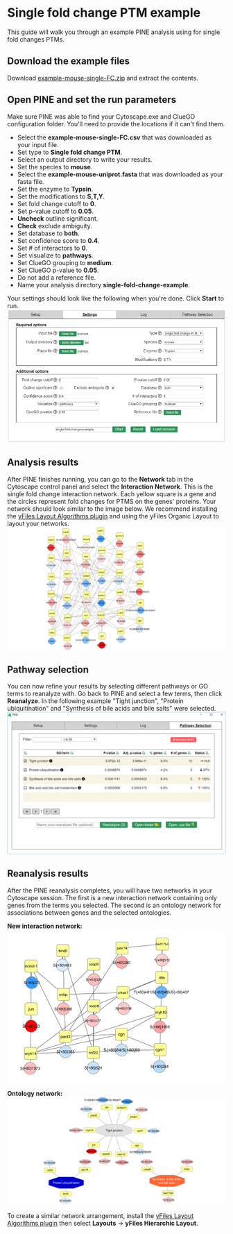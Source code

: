 # Single fold change PTM example
This guide will walk you through an example PINE analysis using for single fold changes PTMs.

## Download the example files
Download [example-mouse-single-FC.zip](https://raw.githubusercontent.com/csmc-vaneykjlab/pine/master/examples/single%20fold%20change%20PTM/files/example-mouse-single-FC.zip) and extract the contents.

## Open PINE and set the run parameters
Make sure PINE was able to find your Cytoscape.exe and ClueGO configuration folder.  You'll need to provide the locations if it can't find them.
- Select the **example-mouse-single-FC.csv** that was downloaded as your input file.
- Set type to **Single fold change PTM**.
- Select an output directory to write your results.
- Set the species to **mouse**.
- Select the **example-mouse-uniprot.fasta** that was downloaded as your fasta file.
- Set the enzyme to **Typsin**.
- Set the modifications to **S,T,Y**.
- Set fold change cutoff to **0**.
- Set p-value cutoff to **0.05**.
- **Uncheck** outline significant.
- **Check** exclude ambiguity.
- Set database to **both**.
- Set confidence score to **0.4**.
- Set # of interactors to **0**.
- Set visualize to **pathways**.
- Set ClueGO grouping to **medium**.
- Set ClueGO p-value to **0.05**.
- Do not add a reference file.
- Name your analysis directory **single-fold-change-example**.

Your settings should look like the following when you're done.  Click **Start** to run.
![settings](images/settings.png)

## Analysis results
After PINE finishes running, you can go to the **Network** tab in the Cytoscape control panel and select the **Interaction Network**.  This is the single fold change interaction network.  Each yellow square is a gene and the circles represent fold changes for PTMS on the genes' proteins.  Your network should look similar to the image below.  We recommend installing the [yFiles Layout Algorithms plugin](http://apps.cytoscape.org/apps/yfileslayoutalgorithms) and using the yFiles Organic Layout to layout your networks.
![results 1](images/InteractionNetwork.png)

## Pathway selection
You can now refine your results by selecting different pathways or GO terms to reanalyze with.  Go back to PINE and select a few terms, then click **Reanalyze**.  In the following example "Tight junction", "Protein ubiquitination" and "Synthesis of bile acids and bile salts"  were selected.
![pathway selection](images/pathway-selection.png)

## Reanalysis results
After the PINE reanalysis completes, you will have two networks in your Cytoscape session.  The first is a new interaction network containing only genes from the terms you selected.  The second is an ontology network for associations between genes and the selected ontologies.

**New interaction network:**  
![results 2](images/ReanalysisInteractionNetwork.png)

**Ontology network:**
![results 3](images/OntologyNetwork.png)

To create a similar network arrangement, install the [yFiles Layout Algorithms plugin](http://apps.cytoscape.org/apps/yfileslayoutalgorithms) then select **Layouts** -> **yFiles Hierarchic Layout**.
